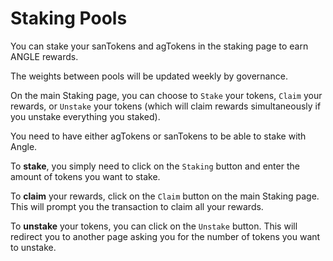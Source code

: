 # Staking Pools

You can stake your sanTokens and agTokens in the staking page to earn ANGLE rewards.

The weights between pools will be updated weekly by governance.

On the main Staking page, you can choose to `Stake` your tokens, `Claim` your rewards, or `Unstake` your tokens (which will claim rewards simultaneously if you unstake everything you staked).

You need to have either agTokens or sanTokens to be able to stake with Angle.

To **stake**, you simply need to click on the `Staking` button and enter the amount of tokens you want to stake.

To **claim** your rewards, click on the `Claim` button on the main Staking page. This will prompt you the transaction to claim all your rewards.

To **unstake** your tokens, you can click on the `Unstake` button. This will redirect you to another page asking you for the number of tokens you want to unstake.
